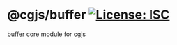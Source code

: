 # @cgjs/buffer [![License: ISC](https://img.shields.io/badge/License-ISC-yellow.svg)](https://opensource.org/licenses/ISC)

[buffer](https://github.com/feross/buffer) core module for [cgjs](https://github.com/cgjs/cgjs)
